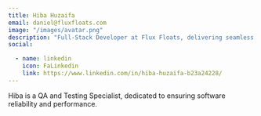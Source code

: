 ```yaml
---
title: Hiba Huzaifa
email: daniel@fluxfloats.com
image: "/images/avatar.png"
description: "Full-Stack Developer at Flux Floats, delivering seamless integration between frontend and backend technologies."
social:

  - name: linkedin
    icon: FaLinkedin
    link: https://www.linkedin.com/in/hiba-huzaifa-b23a24228/
---
```

Hiba is a QA and Testing Specialist, dedicated to ensuring software reliability and performance.
